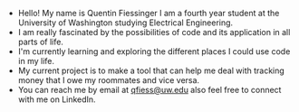 - Hello! My name is Quentin Fiessinger I am a fourth year student at the University of Washington studying Electrical Engineering.
- I am really fascinated by the possibilities of code and its application in all parts of life.
- I'm currently learning and exploring the different places I could use code in my life.
- My current project is to make a tool that can help me deal with tracking money that I owe my roommates and vice versa.
- You can reach me by email at qfiess@uw.edu also feel free to connect with me on LinkedIn.

<!---
Qfiess/Qfiess is a ✨ special ✨ repository because its `README.md` (this file) appears on your GitHub profile.
You can click the Preview link to take a look at your changes.
--->
